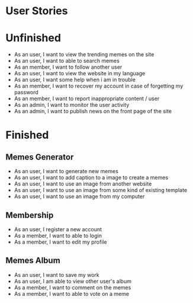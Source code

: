 
# User Stories

# Unfinished

- As an user, I want to view the trending memes on the site
- As an user, I want to able to search memes
- As an member, I want to follow another user
- As an user, I want to view the website in my language
- As an user, I want some help when i am in trouble
- As an member, I want to recover my account in case of forgetting my password
- As an member, I want to report inappropriate content / user
- As an admin, I want to monitor the user activity
- As an admin, I want to publish news on the front page of the site

# Finished

## Memes Generator

- As an user, I want to generate new memes
- As an user, I want to add caption to a image to create a memes
- As an user, I want to use an image from another website
- As an user, I want to use an image from some kind of existing template
- As an user, I want to use an image from my computer

## Membership

- As an user, I register a new account
- As a member, I want to able to login
- As a member, I want to edit my profile

## Memes Album

- As an user, I want to save my work
- As an user, I am able to view other user's album
- As a member, I want to comment on the memes
- As a member, I want to able to vote on a meme

